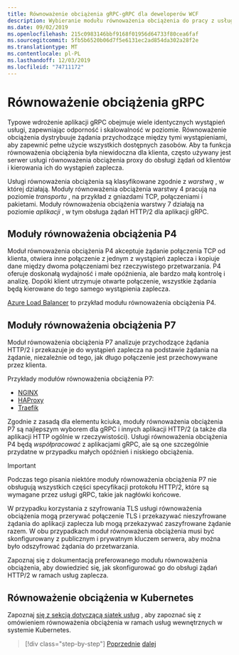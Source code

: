 ```yaml
---
title: Równoważenie obciążenia gRPC-gRPC dla deweloperów WCF
description: Wybieranie modułu równoważenia obciążenia do pracy z usługami gRPC Services.
ms.date: 09/02/2019
ms.openlocfilehash: 215c0983146bbf9168f01956d64733f80cea6faf
ms.sourcegitcommit: 5fb5b6520b06d7f5e6131ec2ad854da302a28f2e
ms.translationtype: MT
ms.contentlocale: pl-PL
ms.lasthandoff: 12/03/2019
ms.locfileid: "74711172"
---
```

# <a name="load-balancing-grpc"></a>Równoważenie obciążenia gRPC

Typowe wdrożenie aplikacji gRPC obejmuje wiele identycznych wystąpień usługi, zapewniając odporność i skalowalność w poziomie. Równoważenie obciążenia dystrybuuje żądania przychodzące między tymi wystąpieniami, aby zapewnić pełne użycie wszystkich dostępnych zasobów. Aby ta funkcja równoważenia obciążenia była niewidoczna dla klienta, często używany jest serwer usługi równoważenia obciążenia proxy do obsługi żądań od klientów i kierowania ich do wystąpień zaplecza.

Usługi równoważenia obciążenia są klasyfikowane zgodnie z *warstwą* , w której działają. Moduły równoważenia obciążenia warstwy 4 pracują na poziomie *transportu* , na przykład z gniazdami TCP, połączeniami i pakietami. Moduły równoważenia obciążenia warstwy 7 działają na poziomie *aplikacji* , w tym obsługa żądań HTTP/2 dla aplikacji gRPC.

## <a name="l4-load-balancers"></a>Moduły równoważenia obciążenia P4

Moduł równoważenia obciążenia P4 akceptuje żądanie połączenia TCP od klienta, otwiera inne połączenie z jednym z wystąpień zaplecza i kopiuje dane między dwoma połączeniami bez rzeczywistego przetwarzania. P4 oferuje doskonałą wydajność i małe opóźnienia, ale bardzo małą kontrolę i analizę. Dopóki klient utrzymuje otwarte połączenie, wszystkie żądania będą kierowane do tego samego wystąpienia zaplecza.

 [Azure Load Balancer](https://azure.microsoft.com/services/load-balancer/) to przykład modułu równoważenia obciążenia P4.

## <a name="l7-load-balancers"></a>Moduły równoważenia obciążenia P7

Moduł równoważenia obciążenia P7 analizuje przychodzące żądania HTTP/2 i przekazuje je do wystąpień zaplecza na podstawie żądania na żądanie, niezależnie od tego, jak długo połączenie jest przechowywane przez klienta.

Przykłady modułów równoważenia obciążenia P7:

- [NGINX](https://www.nginx.com/)
- [HAProxy](https://www.haproxy.com/)
- [Traefik](https://traefik.io/)

Zgodnie z zasadą dla elementu kciuka, moduły równoważenia obciążenia P7 są najlepszym wyborem dla gRPC i innych aplikacji HTTP/2 (a także dla aplikacji HTTP ogólnie w rzeczywistości). Usługi równoważenia obciążenia P4 będą *współpracować* z aplikacjami gRPC, ale są one szczególnie przydatne w przypadku małych opóźnień i niskiego obciążenia.

> [!IMPORTANT]
> Podczas tego pisania niektóre moduły równoważenia obciążenia P7 nie obsługują wszystkich części specyfikacji protokołu HTTP/2, które są wymagane przez usługi gRPC, takie jak nagłówki końcowe.

W przypadku korzystania z szyfrowania TLS usługi równoważenia obciążenia mogą przerywać połączenie TLS i przekazywać nieszyfrowane żądania do aplikacji zaplecza lub mogą przekazywać zaszyfrowane żądanie razem. W obu przypadkach moduł równoważenia obciążenia musi być skonfigurowany z publicznym i prywatnym kluczem serwera, aby można było odszyfrować żądania do przetwarzania.

Zapoznaj się z dokumentacją preferowanego modułu równoważenia obciążenia, aby dowiedzieć się, jak skonfigurować go do obsługi żądań HTTP/2 w ramach usług zaplecza.

## <a name="load-balancing-within-kubernetes"></a>Równoważenie obciążenia w Kubernetes

Zapoznaj [się z sekcją dotyczącą siatek usług](service-mesh.md) , aby zapoznać się z omówieniem równoważenia obciążenia w ramach usług wewnętrznych w systemie Kubernetes.

>[!div class="step-by-step"]
>[Poprzednie](service-mesh.md)
>[dalej](application-performance-management.md)
